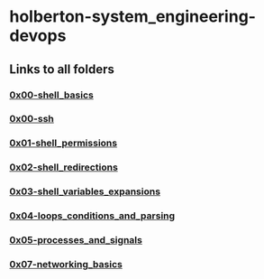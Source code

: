 # holberton-system_engineering-devops

## Links to all folders 


### [0x00-shell_basics](https://github.com/CalicoWhoMan/holberton-system_engineering-devops/tree/master/0x00-shell_basics)

### [0x00-ssh](https://github.com/CalicoWhoMan/holberton-system_engineering-devops/tree/master/0x00-ssh)

### [0x01-shell_permissions](https://github.com/CalicoWhoMan/holberton-system_engineering-devops/tree/master/0x01-shell_permissions)

### [0x02-shell_redirections](https://github.com/CalicoWhoMan/holberton-system_engineering-devops/tree/master/0x02-shell_redirections)

### [0x03-shell_variables_expansions](https://github.com/CalicoWhoMan/holberton-system_engineering-devops/tree/master/0x03-shell_variables_expansions)

### [0x04-loops_conditions_and_parsing](https://github.com/CalicoWhoMan/holberton-system_engineering-devops/tree/master/0x04-loops_conditions_and_parsing)

### [0x05-processes_and_signals](https://github.com/CalicoWhoMan/holberton-system_engineering-devops/tree/master/0x05-processes_and_signals)

### [0x07-networking_basics](https://github.com/CalicoWhoMan/holberton-system_engineering-devops/tree/master/0x07-networking_basics)
